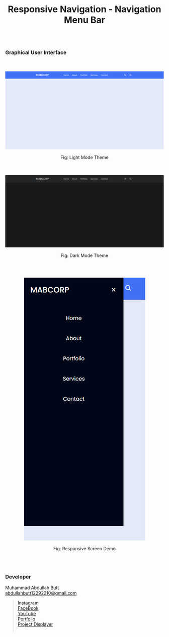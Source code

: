 <h1 align="center">
  Responsive Navigation - Navigation Menu Bar
</h1>


<br><br>
<!-- ................................................................................................................................. -->






### Graphical User Interface
<br>
<br>

<img src="/1- Responsive Navigation - Navigation Menu Bar/demo-light.png" />
<p align="center">
  Fig: Light Mode Theme
</p>
<br>
<br>
<img src="/1- Responsive Navigation - Navigation Menu Bar/demo-dark.png" />
<p align="center">
  Fig: Dark Mode Theme
</p>
<br>
<br>
<p align="center">
  <img  src="/1- Responsive Navigation - Navigation Menu Bar/demo-responsive.png" />
</p>
<p align="center">
  Fig: Responsive Screen Demo
</p>

<br><br>
<!-- ................................................................................................................................. -->





### Developer

Muhammad Abdullah Butt <br>
abdullahbutt12292210@gmail.com <br>
> [Instagram](https://www.instagram.com/abdullah.butt.22/)<br>
> [FaceBook](https://www.facebook.com/profile.php?id=100076291614529)<br>
> [YouTube](https://www.youtube.com/channel/UCnuOFQyMywg-KuoN-lmav1Q)<br>
> [Portfolio](https://rebrand.ly/MuhammadAbdullahButt_MABCORP)<br>
> [Project Displayer]( https://rebrand.ly/ProjectDisplayer_MABCORP)
<br><br>
<!-- ................................................................................................................................. -->






